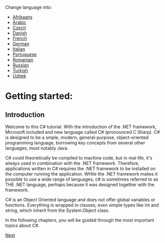 Change language into:

  * [Afrikaans](../master/Translated/Afrikaans/README.md)
  * [Arabic](../master/Translated/Arabic/README.md)
  * [Czech](../master/Translated/Czech/README.md)
  * [Danish](../master/Translated/Danish/README.md)
  * [French](../master/Translated/French/README.md)
  * [German](../master/Translated/German/README.md)
  * [Italian](../master/Translated/Italian/README.md)
  * [Portuguese](../master/Translated/Portuguese/README.md)
  * [Romanian](../master/Translated/Romanian/README.md)
  * [Russian](../master/Translated/Russian/README.md)
  * [Turkish](../master/Translated/Turkish/README.md)
  * [Uzbek](../master/Translated/Uzbek/README.md)

# Getting started:

## Introduction

Welcome to this C# tutorial. With the introduction of the .NET framework, Microsoft included and new language called C# (pronounced C Sharp). C# is designed to be a smple, modern, general-purpose, object-oriented programming language, borrowing key concepts from several other languages, most notably Java.

C# could theoretically be compiled to machine code, but in real life, it's always used in combination with the .NET framework. Therefore, applications written in C# requires the .NET framework to be installed on the computer running the application. WHile the .NET framework makes it possible to use a wide range of languages, c# is sometimes referred to as THE .NET language, perhaps because it was designed together with the framework.

C# is an Object Oriented language and does not offer global variables or functions. Everything is wrapped in classes, even simple types like int and string, which inherit from the System.Object class.

In the following chapters, you will be guided through the most important topics about C#.

[Next](../master/GettingStarted/VisualStudioCommunity.md)